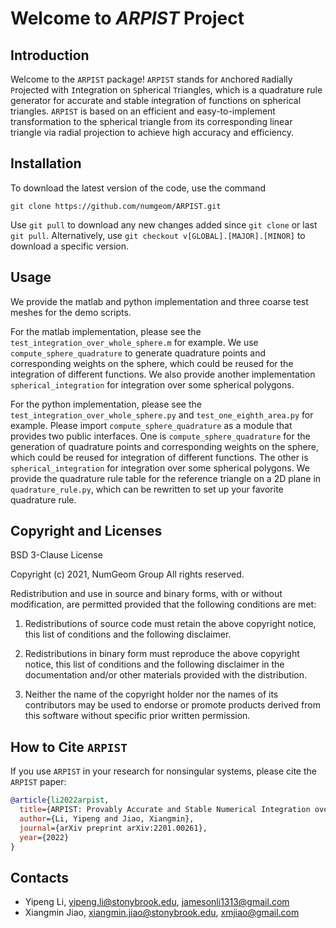 # Welcome to *ARPIST* Project #

## Introduction ##

Welcome to the `ARPIST` package! `ARPIST` stands for `A`nchored `R`adially `P`rojected with `I`ntegration on `S`pherical `T`riangles, which is a quadrature rule generator for accurate and stable integration of functions on spherical triangles. `ARPIST` is based on an efficient and easy-to-implement transformation to the spherical triangle from its corresponding linear triangle via radial projection to achieve high accuracy and efficiency.

## Installation ##

To download the latest version of the code, use the command

```console
git clone https://github.com/numgeom/ARPIST.git
```
Use `git pull` to download any new changes added since `git clone` or last `git pull`. Alternatively, use `git checkout v[GLOBAL].[MAJOR].[MINOR]` to download a specific version.

## Usage ##

We provide the matlab and python implementation and three coarse test meshes for the demo scripts. 

For the matlab implementation, please see the `test_integration_over_whole_sphere.m` for example. 
We use `compute_sphere_quadrature` to generate quadrature points and corresponding weights on the sphere, which could be reused for the integration of different functions.
We also provide another implementation `spherical_integration` for integration over some spherical polygons.

For the python implementation, please see the `test_integration_over_whole_sphere.py` and `test_one_eighth_area.py` for example.
Please import `compute_sphere_quadrature` as a module that provides two public interfaces.
One is `compute_sphere_quadrature` for the generation of quadrature points and corresponding weights on the sphere, which could be reused for integration of different functions.
The other is `spherical_integration` for integration over some spherical polygons.
We provide the quadrature rule table for the reference triangle on a 2D plane in `quadrature_rule.py`, which can be rewritten to set up your favorite quadrature rule.

## Copyright and Licenses ##

BSD 3-Clause License

Copyright (c) 2021, NumGeom Group
All rights reserved.

Redistribution and use in source and binary forms, with or without
modification, are permitted provided that the following conditions are met:

1. Redistributions of source code must retain the above copyright notice, this
   list of conditions and the following disclaimer.

2. Redistributions in binary form must reproduce the above copyright notice,
   this list of conditions and the following disclaimer in the documentation
   and/or other materials provided with the distribution.

3. Neither the name of the copyright holder nor the names of its
   contributors may be used to endorse or promote products derived from
   this software without specific prior written permission.

## How to Cite `ARPIST` ##

If you use `ARPIST` in your research for nonsingular systems, please cite the `ARPIST` paper:

```bibtex
@article{li2022arpist,
  title={ARPIST: Provably Accurate and Stable Numerical Integration over Spherical Triangles},
  author={Li, Yipeng and Jiao, Xiangmin},
  journal={arXiv preprint arXiv:2201.00261},
  year={2022}
}
```

## Contacts ##

- Yipeng Li, <yipeng.li@stonybrook.edu>, <jamesonli1313@gmail.com>
- Xiangmin Jiao, <xiangmin.jiao@stonybrook.edu>, <xmjiao@gmail.com>

